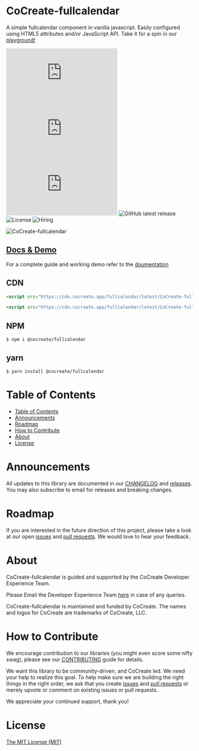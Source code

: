 # CoCreate-fullcalendar

A simple fullcalendar component in vanilla javascript. Easily configured using HTML5 attributes and/or JavaScript API. Take it for a spin in our [playground!](https://cocreate.app/docs/fullcalendar)

![minified](https://img.badgesize.io/https://cdn.cocreate.app/fullcalendar/latest/CoCreate-fullcalendar.min.js?style=flat-square&label=minified&color=orange)
![gzip](https://img.badgesize.io/https://cdn.cocreate.app/fullcalendar/latest/CoCreate-fullcalendar.min.js?compression=gzip&style=flat-square&label=gzip&color=yellow)
![brotli](https://img.badgesize.io/https://cdn.cocreate.app/fullcalendar/latest/CoCreate-fullcalendar.min.js?compression=brotli&style=flat-square&label=brotli)
![GitHub latest release](https://img.shields.io/github/v/release/CoCreate-app/CoCreate-fullcalendar?style=flat-square)
![License](https://img.shields.io/github/license/CoCreate-app/CoCreate-fullcalendar?style=flat-square)
![Hiring](https://img.shields.io/static/v1?style=flat-square&label=&message=Hiring&color=blueviolet)

![CoCreate-fullcalendar](https://cdn.cocreate.app/docs/CoCreate-fullcalendar.gif)

## [Docs & Demo](https://cocreate.app/docs/fullcalendar)

For a complete guide and working demo refer to the [doumentation](https://cocreate.app/docs/fullcalendar)

## CDN

```html
<script src="https://cdn.cocreate.app/fullcalendar/latest/CoCreate-fullcalendar.min.js"></script>
```

```html
<script src="https://cdn.cocreate.app/fullcalendar/latest/CoCreate-fullcalendar.min.css"></script>
```

## NPM

```shell
$ npm i @cocreate/fullcalendar
```

## yarn

```shell
$ yarn install @cocreate/fullcalendar
```

# Table of Contents

- [Table of Contents](#table-of-contents)
- [Announcements](#announcements)
- [Roadmap](#roadmap)
- [How to Contribute](#how-to-contribute)
- [About](#about)
- [License](#license)

<a name="announcements"></a>

# Announcements

All updates to this library are documented in our [CHANGELOG](https://github.com/CoCreate-app/CoCreate-fullcalendar/blob/master/CHANGELOG.md) and [releases](https://github.com/CoCreate-app/CoCreate-fullcalendar/releases). You may also subscribe to email for releases and breaking changes.

<a name="roadmap"></a>

# Roadmap

If you are interested in the future direction of this project, please take a look at our open [issues](https://github.com/CoCreate-app/CoCreate-fullcalendar/issues) and [pull requests](https://github.com/CoCreate-app/CoCreate-fullcalendar/pulls). We would love to hear your feedback.

<a name="about"></a>

# About

CoCreate-fullcalendar is guided and supported by the CoCreate Developer Experience Team.

Please Email the Developer Experience Team [here](mailto:develop@cocreate.app) in case of any queries.

CoCreate-fullcalendar is maintained and funded by CoCreate. The names and logos for CoCreate are trademarks of CoCreate, LLC.

<a name="contribute"></a>

# How to Contribute

We encourage contribution to our libraries (you might even score some nifty swag), please see our [CONTRIBUTING](https://github.com/CoCreate-app/CoCreate-fullcalendar/blob/master/CONTRIBUTING.md) guide for details.

We want this library to be community-driven, and CoCreate led. We need your help to realize this goal. To help make sure we are building the right things in the right order, we ask that you create [issues](https://github.com/CoCreate-app/CoCreate-fullcalendar/issues) and [pull requests](https://github.com/CoCreate-app/CoCreate-fullcalendar/pulls) or merely upvote or comment on existing issues or pull requests.

We appreciate your continued support, thank you!


# License

[The MIT License (MIT)](https://github.com/CoCreate-app/CoCreate-fullcalendar/blob/master/LICENSE)
